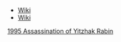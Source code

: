 - [Wiki](https://en.wikipedia.org/wiki/Oslo_Accords)
- [Wiki](https://en.wikipedia.org/wiki/Oslo_II_Accord)

[1995 Assassination of Yitzhak Rabin](1995%20Assassination%20of%20Yitzhak%20Rabin)